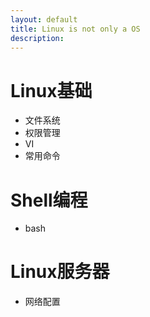 ```yaml
---
layout: default
title: Linux is not only a OS
description: 
---
```


# Linux基础
* 文件系统
* 权限管理
* VI
* 常用命令

# Shell编程
* bash

# Linux服务器
* 网络配置